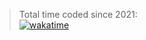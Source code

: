 > Total time coded since 2021: <br />
[![wakatime](https://wakatime.com/badge/user/6aaca315-e338-4287-a2b7-d2ddf98a9eb3.svg)](https://wakatime.com/@6aaca315-e338-4287-a2b7-d2ddf98a9eb3)
